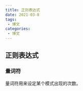 ```yaml
---
title: 正则表达式
date: 2021-03-8
tags:
 - 博文
categories:
 - 博文
---
```


## 正则表达式

### 量词符

量词符用来设定某个模式出现的次数。

